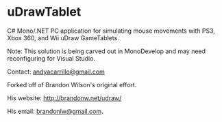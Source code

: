 uDrawTablet
===========

C# Mono/.NET PC application for simulating mouse movements with PS3, Xbox 360, and Wii uDraw GameTablets.

Note:
This solution is being carved out in MonoDevelop and may need reconfiguring for Visual Studio.

Contact: andyacarrillo@gmail.com


Forked off of Brandon Wilson's original effort.

His website: http://brandonw.net/udraw/

His email: brandonlw@gmail.com.
